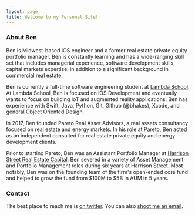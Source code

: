 ```yaml
---
layout: page
title: Welcome to my Personal Site!
---
```


### About Ben

Ben is Midwest-based iOS engineer and a former real estate private equity portfolio manager. Ben is constantly learning and has a wide-ranging skill set that includes managerial experience, software development skills, capital markets expertise, in addition to a significant background in commercial real estate.

Ben is currently a full-time software engineering student at [Lambda School](https://lambdaschool.com). At Lambda School, Ben is focused on iOS Development and eventually wants to focus on building IoT and augmented reality applications. Ben has experience with Swift, Java, Python, Git, Github (@bhakes), Xcode, and general Object Oriented Design.

In 2017, Ben founded Pareto Real Asset Advisors, a real assets consultancy focused on real estate and energy markets. In his role at Pareto, Ben acted as an independent consulted for real estate private equity and energy development clients.

Prior to starting Pareto, Ben was an Assistant Portfolio Manager at [Harrison Street Real Estate Capital](https://www.harrisonst.com). Ben severed in a variety of Asset Management and Portfolio Management roles during six years at Harrison Street. Most notably, Ben was on the founding team of the firm's open-ended core fund and helped to grow the fund from $100M to $5B in AUM in 5 years.

### Contact

The best place to reach me is [on twitter](https://twitter.com/benhakes). You can also [shoot me an email](mailto:ben@paretoadvisors.com).
